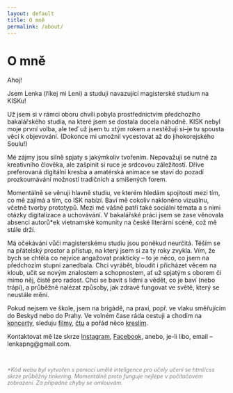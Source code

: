 ```yaml
---
layout: default
title: O mně
permalink: /about/
---
```


<style>
.myDiv {
  color: #b6b6f9;
}
</style>

# O mně

<p>Ahoj!</p>

<p>
Jsem Lenka (říkej mi Leni) a studuji navazující magisterské studium na KISKu!
</p>

<p>
Už jsem si v rámci oboru chvíli pobyla prostřednictvím předchozího bakalářského studia, na které jsem se dostala docela náhodně. KISK nebyl moje první volba, ale teď už jsem tu xtým rokem a nestěžuji si–je tu spousta věcí k objevování. (Dokonce mi umožnil vycestovat až do jihokorejského Soulu!)
</p>

<p>Mé zájmy jsou silně spjaty s jakýmkoliv tvořením. Nepovažuji se nutně za kreativního člověka, ale zašpinit si ruce je srdcovou záležitostí. Dříve preferovaná digitální kresba a amatérská animace se staví do pozadí prozkoumávání možností tradičních a smíšených forem.</p>

<p>
Momentálně se věnuji hlavně studiu, ve kterém hledám spojitosti mezi tím, co mě zajímá a tím, co ISK nabízí. Baví mě cokoliv nakloněno vizuálnu, včetně tvorby prototypů. Mezi mé vášně patří také sociální témata a s nimi otázky digitalizace a uchovávání. V bakalářské práci jsem se zase věnovala absenci autorů*ek vietnamské komunity na české literární scéně, což mě stále drží.
</p>

<p>Má očekávání vůči magisterskému studiu jsou poněkud neurčitá. Těším se na přátelský prostor a přístup, na který jsem si za ty roky zvykla. Vím, že bych se chtěla co nejvíce angažovat prakticky – to je něco, co jsem na předchozím stupni zanedbala. Chci vyrábět, bloudit i přicházet věcem na kloub, učit se novým znalostem a schopnostem, ať už spjatým s oborem či mimo něj, čistě pro radost. Chci se bavit s lidmi a vědět, co je baví (nebo trápí), a průběžně nalézat způsoby, jak zdravě fungovat ve světě, který se neustále mění.</p>

<p>
Pokud nejsem ve škole, jsem na brigádě, na praxi, popř. ve vlaku směřujícím do Beskyd nebo do Prahy. Ve volném čase ráda cestuji a chodím na <a href="https://lenkapng.github.io/concerts/">koncerty</a>, sleduju <a href="https://letterboxd.com/lenkapng/">filmy</a>, <a href="https://www.goodreads.com/burninghill">čtu</a> a pořád něco <a href="https://lenkapng.wixsite.com/my-site">kreslím</a>.​​
</p>

<p>
Kontaktovat mě lze skrze <a href="https://instagram.com/lenkajpg">Instagram</a>, <a href="https://www.facebook.com/leni.polednikova/">Facebook</a>, anebo, je-li libo, email – lenkapng@gmail.com.
</p>

<br>

<p style="color:grey; font-size:90%;"><em>*Kód webu byl vytvořen s pomocí umělé inteligence pro účely učení se html/css skrze průběžný tinkering. Momentálně proto funguje nejlépe v počítačovém zobrazení. Za případné chyby se omlouvám.</em></p>
